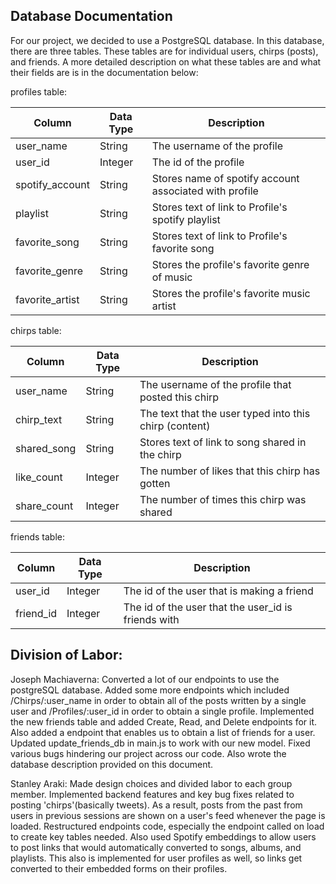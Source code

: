 ## Database Documentation

For our project, we decided to use a PostgreSQL database. In this database, there are three tables. These tables are for individual users, chirps (posts), and friends. A more detailed description on what these tables are and what their fields are is in the documentation below: 

profiles table:

| Column          | Data Type | Description                                            |
|-----------------|-----------|--------------------------------------------------------|
| user_name       | String    | The username of the profile                            |
| user_id         | Integer   | The id of the profile                                  |
| spotify_account | String    | Stores name of spotify account associated with profile |
| playlist        | String    | Stores text of link to Profile's spotify playlist      |
| favorite_song   | String    | Stores text of link to Profile's favorite song         | 
| favorite_genre  | String    | Stores the profile's favorite genre of music           |
| favorite_artist | String    | Stores the profile's favorite music artist             |

chirps table:

| Column          | Data Type | Description                                            |
|-----------------|-----------|--------------------------------------------------------|
| user_name       | String    | The username of the profile that posted this chirp     |
| chirp_text      | String    | The text that the user typed into this chirp (content) |
| shared_song     | String    | Stores text of link to song shared in the chirp        |
| like_count      | Integer   | The number of likes that this chirp has gotten         |
| share_count     | Integer   | The number of times this chirp was shared              | 

friends table:

| Column          | Data Type | Description                                            |
|-----------------|-----------|--------------------------------------------------------|
| user_id         | Integer   | The id of the user that is making a friend             |
| friend_id       | Integer   | The id of the user that the user_id is friends with    |

## Division of Labor:
Joseph Machiaverna: Converted a lot of our endpoints to use the postgreSQL database. Added some more endpoints which included /Chirps/:user_name in order to obtain all of the posts written by a single user and /Profiles/:user_id in order to obtain a single profile. Implemented the new friends table and added Create, Read, and Delete endpoints for it. Also added a endpoint that enables us to obtain a list of friends for a user. Updated update_friends_db in main.js to work with our new model. Fixed various bugs hindering our project across our code. Also wrote the database description provided on this document.

Stanley Araki: Made design choices and divided labor to each group member. Implemented backend features and key bug fixes related to posting 'chirps'(basically tweets). As a result, posts from the past from users in previous sessions are shown on a user's feed whenever the page is loaded. Restructured endpoints code, especially the endpoint called on load to create key tables needed. Also used Spotify embeddings to allow users to post links that would automatically converted to songs, albums, and playlists. This also is implemented for user profiles as well, so links get converted to their embedded forms on their profiles. 
